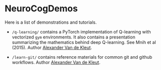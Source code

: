 # NeuroCogDemos

Here is a list of demonstrations and tutorials.

- `/q-learning/` contains a PyTorch implementation of Q-learning with vectorized `gym` environments. It also contains a presentation summarizing the mathematics behind deep Q-learning. See Mnih et al (2015). Author <a href=github.com/avandekleut>Alexander Van de Kleut</a>.

- `/learn-git/` contains reference materials for common git and github workflows. Author <a href=github.com/avandekleut>Alexander Van de Kleut</a>.
